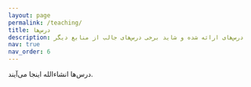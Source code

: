 ```yaml
---
layout: page
permalink: /teaching/
title: درس‌ها
description: درس‌های ارائه شده و شاید برخی درس‌های جالب از منابع دیگر
nav: true
nav_order: 6
---
```


درس‌ها انشاءالله اینجا می‌آیند.